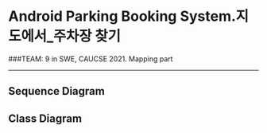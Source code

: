 # Android Parking Booking System.지도에서_주차장 찾기  
###TEAM: 9 in SWE, CAUCSE 2021. Mapping part
* * * 

## Sequence Diagram


## Class Diagram

